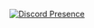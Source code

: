[![Discord Presence](https://lanyard.cnrad.dev/api/930059593835487303)](https://discord.com/users/930059593835487303)
